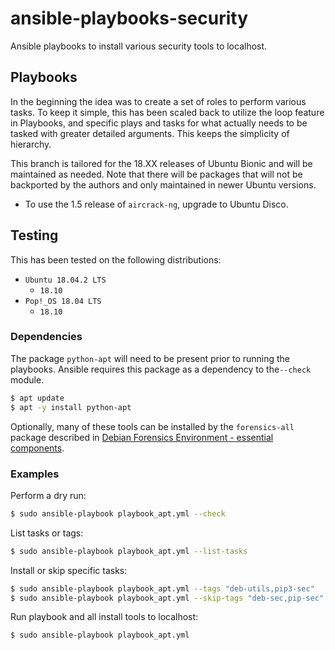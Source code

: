 # ansible-playbooks-security
Ansible playbooks to install various security tools to localhost.

## Playbooks
In the beginning the idea was to create a set of roles to perform various tasks. To keep it simple, this has been scaled back to utilize the loop feature in Playbooks, and specific plays and tasks for what actually needs to be tasked with greater detailed arguments. This keeps the simplicity of hierarchy.

This branch is tailored for the 18.XX releases of Ubuntu Bionic and will be maintained as needed. Note that there will be packages that will not be backported by the authors and only maintained in newer Ubuntu versions.
  - To use the 1.5 release of `aircrack-ng`, upgrade to Ubuntu Disco.
## Testing
This has been tested on the following distributions:
  - `Ubuntu 18.04.2 LTS`
    - `18.10`
  - `Pop!_OS 18.04 LTS`
    - `18.10`

### Dependencies
The package `python-apt` will need to be present prior to running the playbooks. Ansible requires this package as a dependency to the`--check` module.

```bash
$ apt update
$ apt -y install python-apt
```
Optionally, many of these tools can be installed by the `forensics-all` package described in [Debian Forensics Environment - essential components](https://packages.debian.org/sid/forensics-all).

### Examples
Perform a dry run:

```bash
$ sudo ansible-playbook playbook_apt.yml --check
```

List tasks or tags:
```bash
$ sudo ansible-playbook playbook_apt.yml --list-tasks
```

Install or skip specific tasks:
```bash
$ sudo ansible-playbook playbook_apt.yml --tags "deb-utils,pip3-sec"
$ sudo ansible-playbook playbook_apt.yml --skip-tags "deb-sec,pip-sec"
```

Run playbook and all install tools to localhost:

```bash
$ sudo ansible-playbook playbook_apt.yml
```
